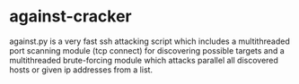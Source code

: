 # against-cracker
against.py is a very fast ssh attacking script which includes a multithreaded port scanning module (tcp connect) for discovering possible targets and a multithreaded brute-forcing module which attacks parallel all discovered hosts or given ip addresses from a list.
